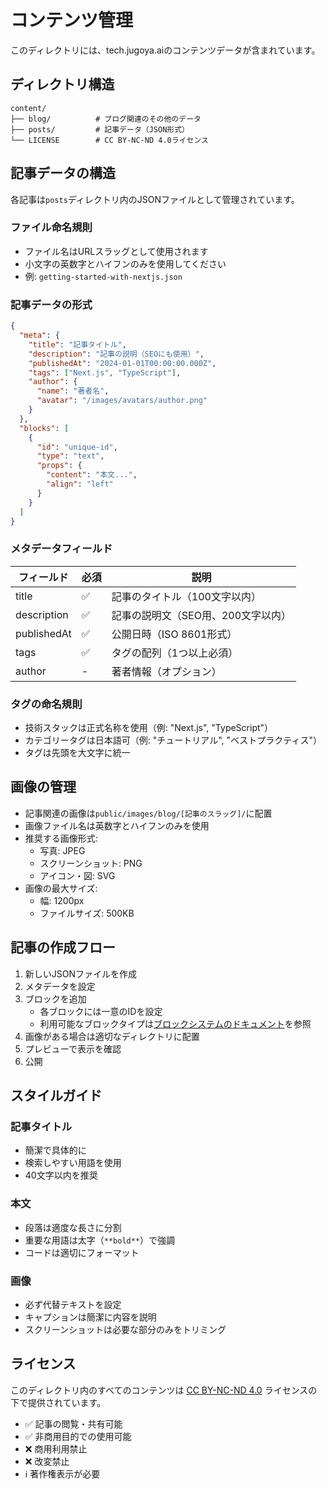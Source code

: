 # コンテンツ管理

このディレクトリには、tech.jugoya.aiのコンテンツデータが含まれています。

## ディレクトリ構造

```
content/
├── blog/          # ブログ関連のその他のデータ
├── posts/         # 記事データ（JSON形式）
└── LICENSE        # CC BY-NC-ND 4.0ライセンス
```

## 記事データの構造

各記事は`posts`ディレクトリ内のJSONファイルとして管理されています。

### ファイル命名規則

- ファイル名はURLスラッグとして使用されます
- 小文字の英数字とハイフンのみを使用してください
- 例: `getting-started-with-nextjs.json`

### 記事データの形式

```json
{
  "meta": {
    "title": "記事タイトル",
    "description": "記事の説明（SEOにも使用）",
    "publishedAt": "2024-01-01T00:00:00.000Z",
    "tags": ["Next.js", "TypeScript"],
    "author": {
      "name": "著者名",
      "avatar": "/images/avatars/author.png"
    }
  },
  "blocks": [
    {
      "id": "unique-id",
      "type": "text",
      "props": {
        "content": "本文...",
        "align": "left"
      }
    }
  ]
}
```

### メタデータフィールド

| フィールド | 必須 | 説明 |
|------------|------|------|
| title | ✅ | 記事のタイトル（100文字以内） |
| description | ✅ | 記事の説明文（SEO用、200文字以内） |
| publishedAt | ✅ | 公開日時（ISO 8601形式） |
| tags | ✅ | タグの配列（1つ以上必須） |
| author | - | 著者情報（オプション） |

### タグの命名規則

- 技術スタックは正式名称を使用（例: "Next.js", "TypeScript"）
- カテゴリータグは日本語可（例: "チュートリアル", "ベストプラクティス"）
- タグは先頭を大文字に統一

## 画像の管理

- 記事関連の画像は`public/images/blog/[記事のスラッグ]/`に配置
- 画像ファイル名は英数字とハイフンのみを使用
- 推奨する画像形式:
  - 写真: JPEG
  - スクリーンショット: PNG
  - アイコン・図: SVG
- 画像の最大サイズ:
  - 幅: 1200px
  - ファイルサイズ: 500KB

## 記事の作成フロー

1. 新しいJSONファイルを作成
2. メタデータを設定
3. ブロックを追加
   - 各ブロックには一意のIDを設定
   - 利用可能なブロックタイプは[ブロックシステムのドキュメント](../components/blog/blocks/README.md)を参照
4. 画像がある場合は適切なディレクトリに配置
5. プレビューで表示を確認
6. 公開

## スタイルガイド

### 記事タイトル
- 簡潔で具体的に
- 検索しやすい用語を使用
- 40文字以内を推奨

### 本文
- 段落は適度な長さに分割
- 重要な用語は太字（`**bold**`）で強調
- コードは適切にフォーマット

### 画像
- 必ず代替テキストを設定
- キャプションは簡潔に内容を説明
- スクリーンショットは必要な部分のみをトリミング

## ライセンス

このディレクトリ内のすべてのコンテンツは [CC BY-NC-ND 4.0](./LICENSE) ライセンスの下で提供されています。

- ✅ 記事の閲覧・共有可能
- ✅ 非商用目的での使用可能
- ❌ 商用利用禁止
- ❌ 改変禁止
- ℹ️ 著作権表示が必要